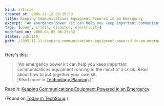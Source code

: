 ```yaml
--- 
kind: article
created_at: 2005-11-12 03:25:53
title: Keeping Communications Equipment Powered in an Emergency
excerpt: "An emergency power kit can help you keep important communications equipment running in the midst of a crisis."
tags: [power, crisis, disaster, electricity]
modified_on: 2008-04-05 06:27:32
status: publish 
path: /2005-11-12-keeping-communications-equipment-powered-in-an-emergency
---
```


<p>
Here's this:
</p>

<blockquote>
<p>"An emergency power kit can help you keep important communications equipment running in the midst of a crisis. Read about how to put together your own kit.<br />
[Read more in <a href="http://www.techsoup.org/howto/articles/techplan/index.cfm?rss=1">Technology Planning</a>.]"</p>
</blockquote>

<p>Read it: <a href="http://www.techsoup.org/howto/articles/techplan/page4047.cfm?rss=1">Keeping Communications Equipment Powered in an Emergency</a></p>
<p>(Found on:<a href="http://www.techsoup.org/">Today in TechSoup</a>.)</p>